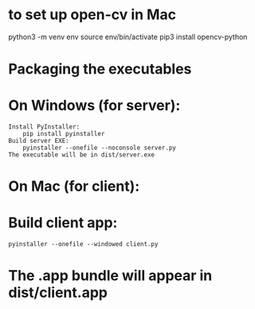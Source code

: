 # to set up open-cv in Mac
python3 -m venv env
source env/bin/activate
pip3 install opencv-python

# Packaging the executables
# On Windows (for server):
    Install PyInstaller:
        pip install pyinstaller
    Build server EXE:
        pyinstaller --onefile --noconsole server.py
    The executable will be in dist/server.exe
# On Mac (for client):
# Build client app:
    pyinstaller --onefile --windowed client.py
# The .app bundle will appear in dist/client.app
